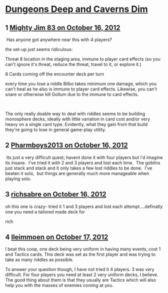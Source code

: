 # [Dungeons Deep and Caverns Dim](https://community.fantasyflightgames.com/topic/72859-dungeons-deep-and-caverns-dim/)

## 1 [Mighty Jim 83 on October 16, 2012](https://community.fantasyflightgames.com/topic/72859-dungeons-deep-and-caverns-dim/?do=findComment&comment=710403)

 Has anyone got anywhere near this with 4 players?

the set-up just seems ridiculous:

Threat 8 location in the staging area, immune to player card effects (so you can't ignore it's threat, reduce the threat, travel to it, or explore it.)

8 Cards coming off the encounter deck per turn

every time you lose a riddle Bilbo takes minimum one damage, which you can't heal as he also is immune to player card effects. Likewise, you can't snare or otherwise kill Gollum due to the immune to card effects.

 

The only really doable way to deal with riddles seems to be building monosphere decks, ideally with little variation in card cost and/or very heavy on a single card type. Evidently, what they gain from that build they're going to lose in general game-play utility.

## 2 [Pharmboys2013 on October 16, 2012](https://community.fantasyflightgames.com/topic/72859-dungeons-deep-and-caverns-dim/?do=findComment&comment=710416)

 Its just a very difficult quest; havent done it with four players but i'd imagine its insane.  I've tried it with 2 and 3 players and lost each time.  The goblins just stack and stack and it only takes a few lost riddles to be done.  I've beaten it solo,  but things are generally much more manageable when playing solo.

## 3 [richsabre on October 16, 2012](https://community.fantasyflightgames.com/topic/72859-dungeons-deep-and-caverns-dim/?do=findComment&comment=710437)

oh this one is crazy- tried it 1 and 3 players and lost each attempt….definatly one you need a tailored made deck for

rich

## 4 [lleimmoen on October 17, 2012](https://community.fantasyflightgames.com/topic/72859-dungeons-deep-and-caverns-dim/?do=findComment&comment=710737)

I beat this coop, one deck being very uniform in having many events, cost 1 and Tactics cards. This deck was set as the first player and was trying to take as many riddles as possible.

To answer your question though, I have not tried it 4 players. 3 was very difficult. For four players you need at least 2 very uniform decks, I believe. The good thing about them is that they usually are Tactics which will also help you with the masses of enemies coming at you.

